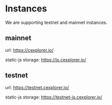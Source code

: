 # Instances

We are supporting testnet and mainnet instances.

## mainnet
url: https://cexplorer.io/

static-js storage: https://js.cexplorer.io/

## testnet
url: https://testnet.cexplorer.io/

static-js storage: https://testnet-js.cexplorer.io/
